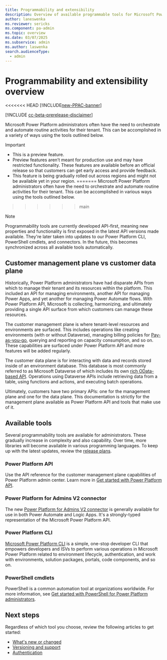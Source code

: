 ```yaml
---
title: Programmability and extensibility
description: Overview of available programmable tools for Microsoft Power Platform administrators
author: laneswenka
ms.reviewer: sericks
ms.component: pa-admin
ms.topic: overview
ms.date: 03/07/2025
ms.subservice: admin
ms.author: laswenka
search.audienceType: 
  - admin
---
```


# Programmability and extensibility overview

<<<<<<< HEAD
[!INCLUDE[new-PPAC-banner](~/includes/new-PPAC-banner.md)]

[!INCLUDE [cc-beta-prerelease-disclaimer](../includes/cc-beta-prerelease-disclaimer.md)]

Microsoft Power Platform administrators often have the need to orchestrate and automate routine activities for their tenant.  This can be accomplished in a variety of ways using the tools outlined below.  

> [!IMPORTANT]
> - This is a preview feature.
> - Preview features aren’t meant for production use and may have restricted functionality. These features are available before an official release so that customers can get early access and provide feedback.
> - This feature is being gradually rolled out across regions and might not be available yet in your region.
=======
Microsoft Power Platform administrators often have the need to orchestrate and automate routine activities for their tenant. This can be accomplished in various ways using the tools outlined below.  
>>>>>>> main

> [!NOTE]
> Programmability tools are currently developed API-first, meaning new properties and functionality is first exposed in the latest API versions made available. They're later taken into updates to our Power Platform CLI, PowerShell cmdlets, and connectors. In the future, this becomes synchronized across all available tools automatically.  

## Customer management plane vs customer data plane
Historically, Power Platform administrators have had disparate APIs from which to manage their tenant and its resources within the platform. This included an API for managing environments, another API for managing Power Apps, and yet another for managing Power Automate flows. With Power Platform API, Microsoft is collecting, harmonizing, and ultimately providing a single API surface from which customers can manage these resources.

The customer management plane is where tenant-level resources and environments are surfaced. This includes operations like creating environments (with or without Dataverse), managing billing policies for [Pay-as-you-go](/power-platform/admin/pay-as-you-go-overview), querying and reporting on capacity consumption, and so on. These capabilities are surfaced under Power Platform API and more features will be added regularly.  

The customer data plane is for interacting with data and records stored inside of an environment database. This database is most commonly referred to as Microsoft Dataverse of which includes its own [rich OData-based API](/powerapps/developer/data-platform/webapi/overview). Operations using Dataverse APIs include retrieving data from a table, using functions and actions, and executing batch operations.

Ultimately, customers have two primary APIs: one for the management plane and one for the data plane. This documentation is strictly for the management plane available as Power Platform API and tools that make use of it.

## Available tools
Several programmability tools are available for administrators. These gradually increase in complexity and also capability. Over time, more libraries will become available in various programming languages. To keep up with the latest updates, review the [release plans](/dynamics365/release-plans/#microsoft-power-platform).

### Power Platform API
Use the API reference for the customer management plane capabilities of Power Platform admin center. Learn more in [Get started with Power Platform API](/rest/api/power-platform).

### Power Platform for Admins V2 connector
The new [Power Platform for Admins V2 connector](/connectors/powerplatformadminv2) is generally available for use in both Power Automate and Logic Apps. It's a strongly-typed representation of the Microsoft Power Platform API.

### Power Platform CLI
[Microsoft Power Platform CLI](/powerapps/developer/data-platform/powerapps-cli) is a simple, one-stop developer CLI that empowers developers and ISVs to perform various operations in Microsoft Power Platform related to environment lifecycle, authentication, and work with environments, solution packages, portals, code components, and so on.

### PowerShell cmdlets
PowerShell is a common automation tool at organizations worldwide. For more information, see [Get started with PowerShell for Power Platform administrators](powershell-getting-started.md).

## Next steps
Regardless of which tool you choose, review the following articles to get started:

- [What's new or changed](./programmability-whats-new-changed.md)
- [Versioning and support](programmability-versioning-support.md)
- [Authentication](programmability-authentication-v2.md)

